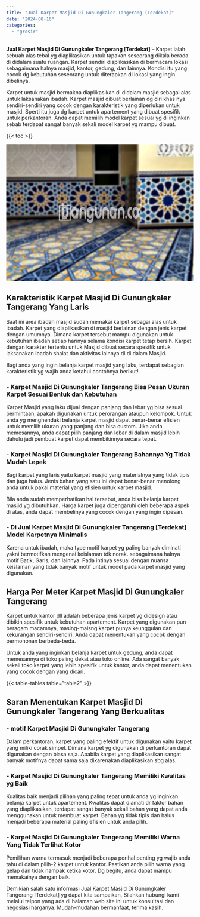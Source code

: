 ```yaml
---
title: "Jual Karpet Masjid Di Gunungkaler Tangerang [Terdekat]"
date: "2024-08-16"
categories: 
  - "grosir"
---
```


**Jual Karpet Masjid Di Gunungkaler Tangerang \[Terdekat\]** – Karpet ialah sebuah alas tebal yg diaplikasikan untuk tapakan seseorang dikala berada di didalam suatu ruangan. Karpet sendiri diaplikasikan di bermacam lokasi sebagaimana halnya masjid, kantor, gedung, dan lainnya. Kondisi itu yang cocok dg kebutuhan seseorang untuk diterapkan di lokasi yang ingin dibelinya.

Karpet untuk masjid bermakna diaplikasikan di didalam masjid sebagai alas untuk laksanakan ibadah. Karpet masjid dibuat berlainan dg ciri khas nya sendiri-sendiri yang cocok dengan karakteristik yang diperlukan untuk masjid. Sperti itu juga dg karpet untuk apartement yang dibuat spesifik untuk perkantoran. Anda dapat memilih model karpet sesuai yg di inginkan sebab terdapat sangat banyak sekali model karpet yg mampu dibuat.

{{< toc >}}

![Jual Karpet Masjid Di Gunungkaler Tangerang [Terdekat]](/images/grosir-karpet-murah-44.png)

## Karakteristik Karpet Masjid Di Gunungkaler Tangerang Yang Laris

Saat ini area ibadah masjid sudah memakai karpet sebagai alas untuk ibadah. Karpet yang diaplikasikan di masjid berlainan dengan jenis karpet dengan umumnya. Dimana karpet tersebut mampu digunakan untuk kebutuhan ibadah setiap harinya selama kondisi karpet tetap bersih. Karpet dengan karakter tertentu untuk Masjid dibuat secara spesifik untuk laksanakan ibadah shalat dan aktivitas lainnya di di dalam Masjid.

Bagi anda yang ingin belanja karpet masjid yang laku, terdapat sebagian karakteristik yg wajib anda ketahui contohnya berikut!

### \- Karpet Masjid Di Gunungkaler Tangerang Bisa Pesan Ukuran Karpet Sesuai Bentuk dan Kebutuhan

Karpet Masjid yang laku dijual dengan panjang dan lebar yg bisa sesuai permintaan, apakah digunakan untuk perorangan ataupun kelompok. Untuk anda yg menghendaki belanja karpet masjid dapat benar-benar efisien untuk memliih ukuran yang panjang dan bisa custom. Jika anda memesannya, anda dapat pilih panjang dan lebar di dalam masjid lebih dahulu jadi pembuat karpet dapat membikinnya secara tepat.

### \- Karpet Masjid Di Gunungkaler Tangerang Bahannya Yg Tidak Mudah Lepek

Bagi karpet yang laris yaitu karpet masjid yang materialnya yang tidak tipis dan juga halus. Jenis bahan yang satu ini dapat benar-benar menolong anda untuk pakai material yang efisien untuk karpet masjid.

Bila anda sudah memperhatikan hal tersebut, anda bisa belanja karpet masjid yg dibutuhkan. Harga karpet juga dipengaruhi oleh beberapa aspek di atas, anda dapat membelinya yang cocok dengan yang ingin dipesan.

### \- Di Jual Karpet Masjid Di Gunungkaler Tangerang \[Terdekat\] Model Karpetnya Minimalis

Karena untuk ibadah, maka type motif karpet yg paling banyak diminati yakni bermotifkan mengenai keislaman tdk norak. sebagaimana halnya motif Batik, Garis, dan lainnya. Pada intinya sesuai dengan nuansa keislaman yang tidak banyak motif untuk model pada karpet masjid yang digunakan.

## Harga Per Meter Karpet Masjid Di Gunungkaler Tangerang

Karpet untuk kantor dll adalah beberapa jenis karpet yg didesign atau dibikin spesifik untuk kebutuhan apartement. Karpet yang digunakan pun beragam macamnya, masing-maisng karpet punya keunggulan dan kekurangan sendiri-sendiri. Anda dapat menentukan yang cocok dengan permohonan berbeda-beda.

Untuk anda yang inginkan belanja karpet untuk gedung, anda dapat memesannya di toko paling dekat atau toko online. Ada sangat banyak sekali toko karpet yang lebih spesifik untuk kantor, anda dapat menentukan yang cocok dengan yang dicari.

{{< table-tables table="table2" >}}

## Saran Menentukan Karpet Masjid Di Gunungkaler Tangerang Yang Berkualitas

### \- motif Karpet Masjid Di Gunungkaler Tangerang

Dalam perkantoran, karpet yang paling efektif untuk digunakan yaitu karpet yang miliki corak simpel. Dimana karpet yg digunakan di perkantoran dapat digunakan dengan biasa saja. Apabila karpet yang diaplikasikan sangat banyak motifnya dapat sama saja dikarenakan diaplikasikan sbg alas.

### \- Karpet Masjid Di Gunungkaler Tangerang Memiliki Kwalitas yg Baik

Kualitas baik menjadi pilihan yang paling tepat untuk anda yg inginkan belanja karpet untuk apartement. Kwalitas dapat diamati dr faktor bahan yang diaplikasikan, terdapat sangat banyak sekali bahan yang dapat anda menggunakan untuk membuat karpet. Bahan yg tidak tipis dan halus menjadi beberapa material paling efisien untuk anda pilih.

### \- Karpet Masjid Di Gunungkaler Tangerang Memiliki Warna Yang Tidak Terlihat Kotor

Pemilihan warna termasuk menjadi beberapa perihal penting yg wajib anda tahu di dalam pilih-2 karpet untuk kantor. Pastikan anda pilih warna yang gelap dan tidak nampak ketika kotor. Dg begitu, anda dapat mampu memakainya dengan baik.

Demikian salah satu informasi Jual Karpet Masjid Di Gunungkaler Tangerang \[Terdekat\] yg dapat kita sampaikan, Silahkan hubungi kami melalui telpon yang ada di halaman web site ini untuk konsultasi dan negosiasi harganya. Mudah-mudahan bermanfaat, terima kasih.
